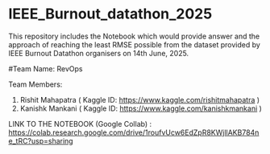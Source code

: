 # IEEE_Burnout_datathon_2025
This repository includes the Notebook which would provide answer and the approach of reaching the least RMSE possible from the dataset provided by IEEE Burnout Datathon organisers on 14th June, 2025. 

#Team Name: RevOps 

Team Members: 
1) Rishit Mahapatra ( Kaggle ID: https://www.kaggle.com/rishitmahapatra )   
2) Kanishk Mankani  ( Kaggle ID: https://www.kaggle.com/kanishkmankani )


LINK TO THE NOTEBOOK (Google Collab) : https://colab.research.google.com/drive/1roufvUcw6EdZpR8KWjllAKB784ne_tRC?usp=sharing

